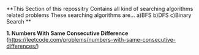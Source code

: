 **This Section of this repossitry Contains all kind of searching algorithms related problems 
  These searching algorithms are...
  a)BFS
  b)DFS
  c)Binary Search
**

**1. Numbers With Same Consecutive Difference**
(https://leetcode.com/problems/numbers-with-same-consecutive-differences/)

